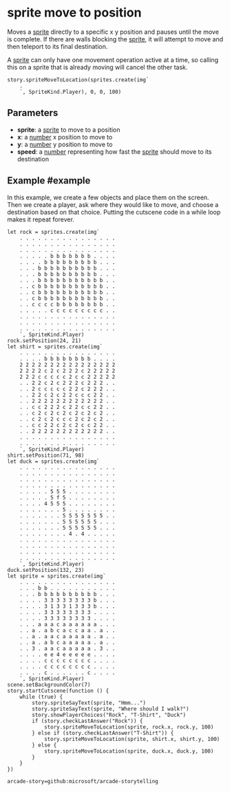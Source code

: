 # sprite move to position

Moves a [sprite](/types/sprite) directly to a specific x y position and pauses until the move is complete. If there are walls blocking the [sprite](/types/sprite), it will attempt to move and then teleport to its final destination.

A [sprite](/types/sprite) can only have one movement operation active at a time, so calling this on a sprite that is already moving will cancel the other task.

```sig
story.spriteMoveToLocation(sprites.create(img`
    .
    `, SpriteKind.Player), 0, 0, 100)
```

## Parameters

* **sprite**: a [sprite](/types/sprite) to move to a position
* **x**: a [number](/types/number) x position to move to
* **y**: a [number](/types/number) y position to move to
* **speed**: a [number](/types/number) representing how fast the [sprite](/types/sprite) should move to its destination

## Example #example

In this example, we create a few objects and place them on the screen. Then we create a player, ask where they would like to move, and choose a destination based on that choice. Putting the cutscene code in a while loop makes it repeat forever.


```blocks
let rock = sprites.create(img`
    . . . . . . . . . . . . . . . .
    . . . . . . . . . . . . . . . .
    . . . . . . . . . . . . . . . .
    . . . . . b b b b b b b . . . .
    . . . . b b b b b b b b b . . .
    . . . b b b b b b b b b b . . .
    . . . b b b b b b b b b b . . .
    . . . b b b b b b b b b b b . .
    . . c b b b b b b b b b b b . .
    . . c b b b b b b b b b b b . .
    . . c b b b b b b b b b b b . .
    . . c c c c b b b b b b b b . .
    . . . . . c c c c c c c c c . .
    . . . . . . . . . . . . . . . .
    . . . . . . . . . . . . . . . .
    . . . . . . . . . . . . . . . .
    `, SpriteKind.Player)
rock.setPosition(24, 21)
let shirt = sprites.create(img`
    . . . . . . . . . . . . . . . .
    . . . . b b b b b b b b . . . .
    2 2 2 2 2 2 2 2 2 2 2 2 2 2 2 2
    2 2 2 2 c 2 c 2 2 2 c 2 2 2 2 2
    2 2 2 c c c c c 2 c c 2 2 2 2 2
    . . 2 2 c 2 c 2 2 2 c 2 2 2 . .
    . . 2 c c c c c 2 2 c 2 2 2 . .
    . . 2 2 c 2 c 2 2 c c c 2 2 . .
    . . 2 2 2 2 2 2 2 2 2 2 2 2 . .
    . . c c 2 2 2 c 2 2 c c 2 2 . .
    . . c 2 c 2 c 2 c 2 c 2 c 2 . .
    . . c 2 c 2 c c c 2 c 2 c 2 . .
    . . c c 2 2 c 2 c 2 c c 2 2 . .
    . . 2 2 2 2 2 2 2 2 2 2 2 2 . .
    . . . . . . . . . . . . . . . .
    . . . . . . . . . . . . . . . .
    `, SpriteKind.Player)
shirt.setPosition(71, 98)
let duck = sprites.create(img`
    . . . . . . . . . . . . . . . .
    . . . . . . . . . . . . . . . .
    . . . . . . . . . . . . . . . .
    . . . . . . . . . . . . . . . .
    . . . . . 5 5 5 . . . . . . . .
    . . . . . 5 f 5 . . . . . . . .
    . . . . 4 5 5 5 . . . . . . . .
    . . . . . . . 5 . . . . . . . .
    . . . . . . . 5 5 5 5 5 5 5 . .
    . . . . . . . 5 5 5 5 5 5 . . .
    . . . . . . . 5 5 5 5 5 5 . . .
    . . . . . . . . 4 . 4 . . . . .
    . . . . . . . . . . . . . . . .
    . . . . . . . . . . . . . . . .
    . . . . . . . . . . . . . . . .
    . . . . . . . . . . . . . . . .
    `, SpriteKind.Player)
duck.setPosition(132, 23)
let sprite = sprites.create(img`
    . . . . . . . . . . . . . . . .
    . . . b b . . . . . . . . . . .
    . . . b b b b b b b b b b . . .
    . . . . 3 3 3 3 3 3 3 3 b . . .
    . . . . 3 1 3 3 1 3 3 3 b . . .
    . . . . 3 3 3 3 3 3 3 3 . . . .
    . . . . 3 3 3 3 3 3 3 3 . . . .
    . . . a a a c a a a a a a . . .
    . . a . a b c a c c a a . a . .
    . . a . a a c a a a a a . a . .
    . . a . a b c a a a a a . a . .
    . . 3 . a a c a a a a a . 3 . .
    . . . . e e 4 e e e e e . . . .
    . . . . c c c c c c c c . . . .
    . . . . c c c c c c c c . . . .
    . . . . c . . . . . . c . . . .
    `, SpriteKind.Player)
scene.setBackgroundColor(7)
story.startCutscene(function () {
    while (true) {
        story.spriteSayText(sprite, "Hmm...")
        story.spriteSayText(sprite, "Where should I walk?")
        story.showPlayerChoices("Rock", "T-Shirt", "Duck")
        if (story.checkLastAnswer("Rock")) {
            story.spriteMoveToLocation(sprite, rock.x, rock.y, 100)
        } else if (story.checkLastAnswer("T-Shirt")) {
            story.spriteMoveToLocation(sprite, shirt.x, shirt.y, 100)
        } else {
            story.spriteMoveToLocation(sprite, duck.x, duck.y, 100)
        }
    }
})

```


```package
arcade-story=github:microsoft/arcade-storytelling
```